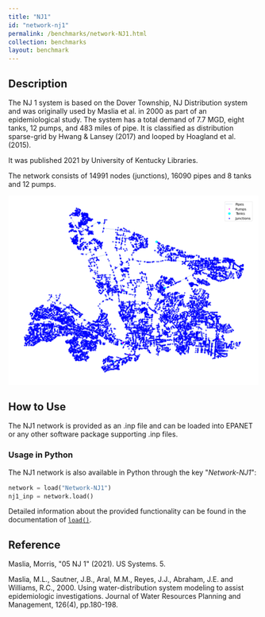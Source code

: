 ```yaml
---
title: "NJ1"
id: "network-nj1"
permalink: /benchmarks/network-NJ1.html
collection: benchmarks
layout: benchmark
---
```



## Description

The NJ 1 system is based on the Dover Township, NJ Distribution system and was originally used by Maslia et al. in 2000
as part of an epidemiological study. The system has a total demand of 7.7 MGD, eight tanks, 12 pumps, and 483 miles of
pipe. It is classified as distribution sparse-grid by Hwang & Lansey (2017) and looped by Hoagland et al. (2015).

It was published 2021 by University of Kentucky Libraries.

The network consists of 14991 nodes (junctions), 16090 pipes and 8 tanks and 12 pumps.

<img src="../static/benchmarks/network-nj1/nj1_plot.png"/>

## How to Use

The NJ1 network is provided as an .inp file and can be loaded into EPANET or any other software package
supporting .inp files.

### Usage in Python

The NJ1 network is also available in Python through the key "*Network-NJ1*":
```python
network = load("Network-NJ1")
nj1_inp = network.load()
```

Detailed information about the provided functionality can be found in the documentation of
[`load()`](https://water-benchmark-hub.readthedocs.io/en/stable/water_benchmark_hub.networks.html#water_benchmark_hub.networks.networks.NJ1.load).


## Reference

Maslia, Morris, "05 NJ 1" (2021). US Systems. 5.
[<i class="bi bi-link"></i>](https://uknowledge.uky.edu/wdst_us/5)

Maslia, M.L., Sautner, J.B., Aral, M.M., Reyes, J.J., Abraham, J.E. and Williams, R.C., 2000. Using water-distribution
system modeling to assist epidemiologic investigations. Journal of Water Resources Planning and Management, 126(4),
pp.180-198.
[<i class="bi bi-link"></i>](https://doi.org/10.1061/(ASCE)0733-9496(2000)126:4(180))
